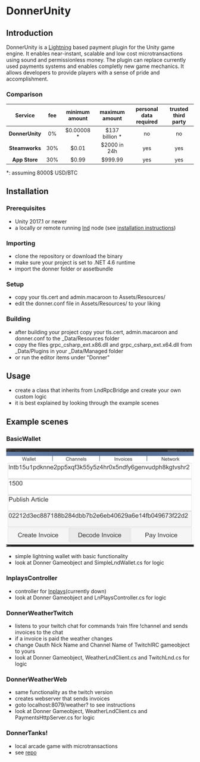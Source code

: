 # DonnerUnity

## Introduction
DonnerUnity is a [Lightning](https://lightning.network/) based payment plugin for the Unity game engine. It enables near-instant, scalable and low cost microtransactions using sound and permissionless money. The plugin can replace currently used payments systems and enables completly new game mechanics. It allows developers to provide players with a sense of pride and accomplishment.

### Comparison

| Service | fee | minimum amount | maximum amount | personal data required | trusted third party | 
:---:|:---:|:---:|:---:|:---:|:---:
**DonnerUnity** | 0% | $0.00008 * | $137 billion *|no | no
**Steamworks** | 30% | $0.01 | $2000 in 24h |yes | yes
**App Store** | 30% | $0.99 | $999.99 | yes  | yes

*: assuming 8000$ USD/BTC


## Installation

### Prerequisites

- Unity 2017.1 or newer
- a locally or remote running [lnd](https://github.com/lightningnetwork/lnd) node (see [installation instructions](docs/INSTALL.md))

### Importing

- clone the repository or download the binary
- make sure your project is set to .NET 4.6 runtime
- import the donner folder or assetbundle

### Setup

- copy your tls.cert and admin.macaroon to Assets/Resources/
- edit the donner.conf file in Assets/Resources/ to your liking

### Building

- after building your project copy your tls.cert, admin.macaroon and donner.conf to the _Data/Resources folder
- copy the files grpc_csharp_ext.x86.dll and grpc_csharp_ext.x64.dll from _Data/Plugins in your _Data/Managed folder
- or run the editor items under "Donner"


## Usage

- create a class that inherits from LndRpcBridge and create your own custom logic
- it is best explained by looking through the example scenes

## Example scenes

### BasicWallet
![invoice](./docs/media/wallet.png)
- simple lightning wallet with basic functionality
- look at Donner Gameobject and SimpleLndWallet.cs for logic

### lnplaysController

- controller for [lnplays](https://lnplays.com)(currently down)
- look at Donner Gameobject and LnPlaysController.cs for logic

### DonnerWeatherTwitch
- listens to your twitch chat for commands !rain !fire !channel and sends invoices to the chat
- if a invoice is paid the weather changes
- change Oauth Nick Name and Channel Name of TwitchIRC gameobject to yours
- look at Donner Gameobject, WeatherLndClient.cs and TwitchLnd.cs for logic

### DonnerWeatherWeb
- same functionality as the twitch version
- creates webserver that sends invoices
- goto localhost:8079/weather? to see instructions
- look at Donner Gameobject, WeatherLndClient.cs and PaymentsHttpServer.cs for logic

### DonnerTanks!
- local arcade game with microtransactions
- see [repo](https://github.com/donnerlab1/DonnerTanks)

